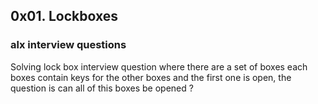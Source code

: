 ## 0x01. Lockboxes
### alx interview questions

Solving lock box interview question where there are a set of 
boxes each boxes contain keys for the other boxes and the first 
one is open, the question is can all of this boxes be opened ?